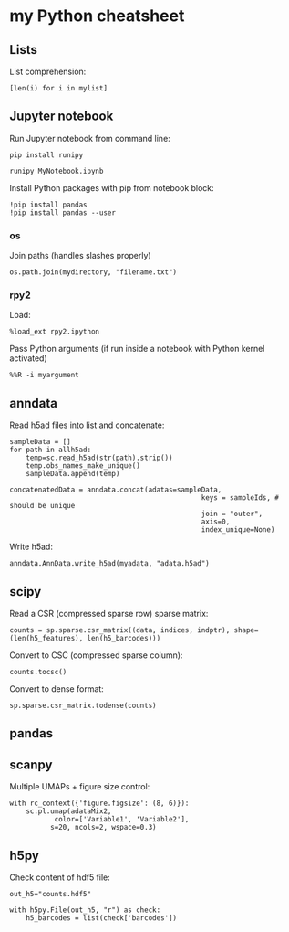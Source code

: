 # my Python cheatsheet

## Lists

List comprehension:

```
[len(i) for i in mylist]
```

## Jupyter notebook

Run Jupyter notebook from command line:

```
pip install runipy

runipy MyNotebook.ipynb
```

Install Python packages with pip from notebook block:

```
!pip install pandas
!pip install pandas --user
```

### os

Join paths (handles slashes properly)

```
os.path.join(mydirectory, "filename.txt")
```

### rpy2

Load:

```
%load_ext rpy2.ipython
```

Pass Python arguments (if run inside a notebook with Python kernel activated)

```
%%R -i myargument
```


## anndata

Read h5ad files into list and concatenate:

```
sampleData = []
for path in allh5ad:
    temp=sc.read_h5ad(str(path).strip())
    temp.obs_names_make_unique()
    sampleData.append(temp)
    
concatenatedData = anndata.concat(adatas=sampleData,
                                               keys = sampleIds, # should be unique
                                               join = "outer",
                                               axis=0,
                                               index_unique=None)
```

Write h5ad:

```
anndata.AnnData.write_h5ad(myadata, "adata.h5ad")
```

## scipy

Read a CSR (compressed sparse row) sparse matrix:

```
counts = sp.sparse.csr_matrix((data, indices, indptr), shape=(len(h5_features), len(h5_barcodes)))
```

Convert to CSC (compressed sparse column):

```
counts.tocsc()
```

Convert to dense format:

```
sp.sparse.csr_matrix.todense(counts)
```

## pandas


## scanpy

Multiple UMAPs + figure size control:

```
with rc_context({'figure.figsize': (8, 6)}):
    sc.pl.umap(adataMix2, 
           color=['Variable1', 'Variable2'],
          s=20, ncols=2, wspace=0.3)
```

## h5py

Check content of hdf5 file:

```
out_h5="counts.hdf5"

with h5py.File(out_h5, "r") as check:
    h5_barcodes = list(check['barcodes'])
```

